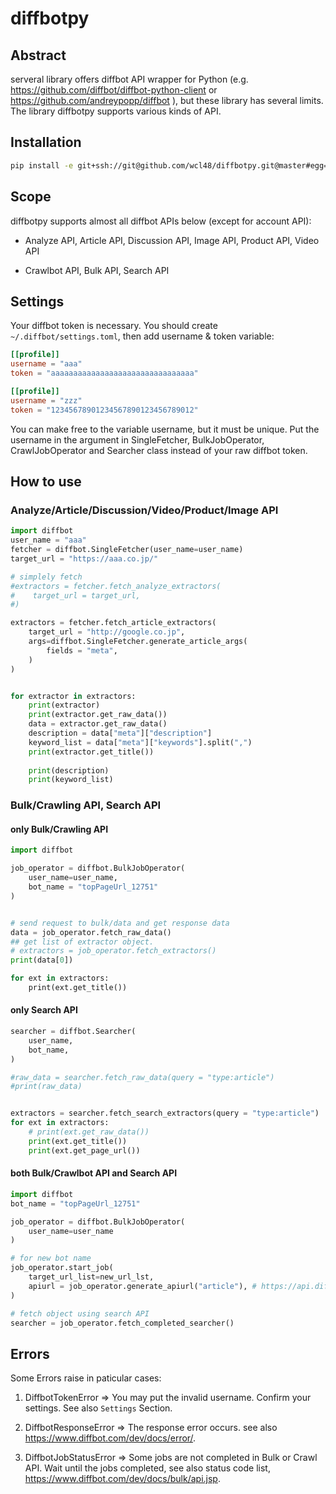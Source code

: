 # diffbotpy

## Abstract

serveral library offers diffbot API wrapper for Python (e.g. https://github.com/diffbot/diffbot-python-client or https://github.com/andreypopp/diffbot ), but these library has several limits.
The library diffbotpy supports various kinds of API.

## Installation

```bash
pip install -e git+ssh://git@github.com/wcl48/diffbotpy.git@master#egg=diffbotpy-0.1
```

## Scope

diffbotpy supports almost all diffbot APIs below (except for account API):

+ Analyze API, Article API, Discussion API, Image API, Product API, Video API

+ Crawlbot API, Bulk API, Search API

## Settings

Your diffbot token is necessary. You should create `~/.diffbot/settings.toml`, then add username & token variable:

```toml
[[profile]]
username = "aaa"
token = "aaaaaaaaaaaaaaaaaaaaaaaaaaaaaaaa"

[[profile]]
username = "zzz"
token = "12345678901234567890123456789012"
```

You can make free to the variable username, but it must be unique. Put the username in the argument in SingleFetcher, BulkJobOperator, CrawlJobOperator and Searcher class instead of your raw diffbot token.

## How to use

### Analyze/Article/Discussion/Video/Product/Image API 

```python
import diffbot
user_name = "aaa"
fetcher = diffbot.SingleFetcher(user_name=user_name)
target_url = "https://aaa.co.jp/"

# simplely fetch
#extractors = fetcher.fetch_analyze_extractors(
#    target_url = target_url,
#)

extractors = fetcher.fetch_article_extractors(
    target_url = "http://google.co.jp",
    args=diffbot.SingleFetcher.generate_article_args(
        fields = "meta",
    ) 
)


for extractor in extractors:
    print(extractor)
    print(extractor.get_raw_data())
    data = extractor.get_raw_data()
    description = data["meta"]["description"]
    keyword_list = data["meta"]["keywords"].split(",")
    print(extractor.get_title())
    
    print(description)
    print(keyword_list)
```

### Bulk/Crawling API, Search API

#### only Bulk/Crawling API

```python
import diffbot

job_operator = diffbot.BulkJobOperator(
    user_name=user_name,
    bot_name = "topPageUrl_12751"
)


# send request to bulk/data and get response data
data = job_operator.fetch_raw_data()
## get list of extractor object.
# extractors = job_operator.fetch_extractors()
print(data[0])

for ext in extractors:
    print(ext.get_title())
```


#### only Search API

```python
searcher = diffbot.Searcher(
    user_name,
    bot_name,
)

#raw_data = searcher.fetch_raw_data(query = "type:article")
#print(raw_data)


extractors = searcher.fetch_search_extractors(query = "type:article")
for ext in extractors:
    # print(ext.get_raw_data())
    print(ext.get_title())
    print(ext.get_page_url())
```


#### both Bulk/Crawlbot API and Search API

```python
import diffbot
bot_name = "topPageUrl_12751"

job_operator = diffbot.BulkJobOperator(
    user_name=user_name
)

# for new bot name
job_operator.start_job(
    target_url_list=new_url_lst,
    apiurl = job_operator.generate_apiurl("article"), # https://api.diffbot.com/v3/article
)

# fetch object using search API
searcher = job_operator.fetch_completed_searcher()
```

## Errors

Some Errors raise in paticular cases:

1. DiffbotTokenError
=> You may put the invalid username. Confirm your settings. See also `Settings` Section.

2. DiffbotResponseError
=> The response error occurs. see also https://www.diffbot.com/dev/docs/error/.

3. DiffbotJobStatusError
=> Some jobs are not completed in Bulk or Crawl API. Wait until the jobs completed, see also status code list, https://www.diffbot.com/dev/docs/bulk/api.jsp.




